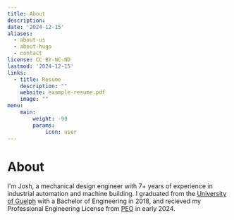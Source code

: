 ```yaml
---
title: About
description: 
date: '2024-12-15'
aliases:
  - about-us
  - about-hugo
  - contact
license: CC BY-NC-ND
lastmod: '2024-12-15'
links:
  - title: Resume
    description: ""
    website: example-resume.pdf
    image: ""
menu:
    main: 
        weight: -90
        params:
            icon: user
---
```



# About
I'm Josh, a mechanical design engineer with 7+ years of experience in industrial automation and machine building. I graduated from the [University of Guelph](https://www.uoguelph.ca/) with a Bachelor of Engineering in 2018, and recieved my Professional Engineering License from [PEO](https://www.peo.on.ca/) in early 2024.

<!-- ## The Focus
This blog will primary focus on the following topics: 
- Engineering & Design 
- Manufacting & Fabrication
- Software Development (e.g. Python, C#, Powershell, VBA)
- Process Development & Workflow Automation 
- Networking & Self-Hosting -->
